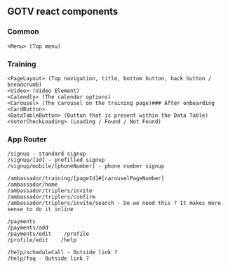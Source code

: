 ## GOTV react components

### Common
    <Menu> (Top menu)
    
### Training

    <PageLayout> (Top navigation, title, bottom button, back button / breadcrumb)
    <Video> (Video Element)
    <Calendly> (The calendar options)
    <Carousel> (The carousel on the training page)### After onboarding
    <CardButton>
    <DataTableButton> (Button that is present within the Data Table)
    <VoterCheckLoading> (Loading / Found / Not Found)
    
### App Router

    /signup - standard signup
    /signup/[id] - prefilled signup
    /signup/mobile/[phoneNumber] - phone number signup    
    
    /ambassador/training/[pageId]#[carouselPageNumber]
    /ambassador/home
    /ambassador/triplers/invite
    /ambassador/triplers/confirm
    /ambassador/triplers/invite/search - Do we need this ? It makes more sense to do it inline    
    
    /payments
    /payments/add
    /payments/edit    /profile
    /profile/edit    /help
    
    /help/scheduleCall - Outside link ?
    /help/faq - Outside link ?
